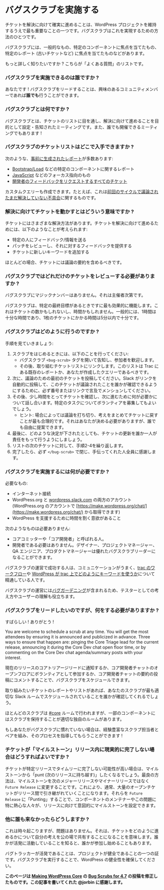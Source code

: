 <!--
# Leading Bug Scrubs
-->

# バグスクラブを実施する

<!--
Ensuring tickets move towards a resolution is one of the most important aspects of maintaining the WordPress project. Bug Scrubs serve as one of the ways to make this happen.
-->

チケットを解決に向けて確実に進めることは、WordPress プロジェクトを維持するうえで最も重要なことの一つです。バグスクラブはこれを実現するための方法のひとつです。

<!--
Bug Scrubs can have a general focus, focus on a specific component, or focus on a specific report (such as ancient tickets).
-->

バグスクラブには、一般的なもの、特定のコンポーネントに焦点を当てたもの、特定のレポート (古いチケットなど) に焦点を当てたものなどがあります。

<!--
Want to learn more? Here is a list of “Potentially Asked Questions”.
-->

もっと詳しく知りたいですか ? こちらが「よくある質問」のリストです。

<!--
### Who can run a Bug Scrub?
-->

<!--
You! Leading a Bug Scrub is something **any** interested community member can do.
-->

### バグスクラブを実施できるのは誰ですか ?

あなたです ! バグスクラブをリードすることは、興味のあるコミュニティメンバーであれば**誰でも**行うことができます。

<!--
### What is a Bug Scrub?
-->

### バグスクラブとは何ですか ?

<!--
Bug Scrubs are set and announced meetings where the goal is to go through a list of tickets and move them towards a resolution. They are also something where anyone is welcome to run them!
-->

バグスクラブとは、チケットのリストに目を通し、解決に向けて進めることを目的として設定・告知されたミーティングです。また、誰でも開催できるミーティングでもあります !

<!--
### Where do I get a list of tickets for my Bug Scrub?
-->

### バグスクラブのチケットリストはどこで入手できますか ?

<!--
There are many [pre-generated reports](https://make.wordpress.org/core/reports/) that you can use, such as:
-->

次のような、[事前に生成されたレポート](https://make.wordpress.org/core/reports/)が多数あります:

<!--
*   specific component reports such as for [Bootstrap/Load](https://core.trac.wordpress.org/component/Bootstrap/Load)
*   focus oriented ones such as for [JavaScript](https://core.trac.wordpress.org/focus/javascript)
*   [all tickets requesting dev feedback](https://core.trac.wordpress.org/tickets/dev-feedback)
-->

*   [Bootstrap/Load](https://core.trac.wordpress.org/component/Bootstrap/Load) などの特定のコンポーネントに関するレポート
*   [JavaScript](https://core.trac.wordpress.org/focus/javascript) などのフォーカス指向のもの
*   [開発者のフィードバックをリクエストするすべてのチケット](https://core.trac.wordpress.org/tickets/dev-feedback)

<!--
You can also create a custom query. For example, here’s one for [defects discussed during the last cycle that don’t have a resolution yet](https://core.trac.wordpress.org/query?status=accepted&status=assigned&status=new&status=reopened&status=reviewing&changetime=04%2F12%2F16..08%2F16%2F16&type=defect+(bug)&col=id&col=summary&col=status&col=owner&col=type&col=priority&col=milestone&order=priority).
-->

カスタムクエリーも作成できます。たとえば、これは[前回のサイクルで議論されたまだ解決していない不具合](https://core.trac.wordpress.org/query?status=accepted&status=assigned&status=new&status=reopened&status=reviewing&changetime=04%2F12%2F16..08%2F16%2F16&type=defect+(bug)&col=id&col=summary&col=status&col=owner&col=type&col=priority&col=milestone&order=priority)に関するものです。

<!--
### What does it mean to move tickets towards a resolution?
-->

### 解決に向けてチケットを動かすとはどういう意味ですか ?

<!--
There are a number of possible resolutions to a ticket. Moving a ticket towards a resolution might involve:
-->

チケットにはさまざまな解決方法があります。チケットを解決に向けて進めるためには、以下のようなことが考えられます:

<!--
*   Pinging a specific person for feedback/information
*   Reviewing a patch and providing feedback on it
*   Adding a new keyword to a ticket
-->

*   特定の人にフィードバック/情報を送る
*   パッチをレビューし、それに対するフィードバックを提供する
*   チケットに新しいキーワードを追加する

<!--
Almost always, it should include a summary of the discussion.
-->

ほとんどの場合、チケットには議論の要約を含めるべきです。

<!--
### How many tickets should be reviewed in a Bug Scrub?
-->

### バグスクラブではどれだけのチケットをレビューする必要がありますか ?

<!--
There is no magic number for Bug Scrubs. It is entirely up to the organizers.
-->

バグスクラブにマジックナンバーはありません。それは主催者次第です。

<!--
Bug Scrubs work best when they have a specific end goal. This may be a number of tickets or this may be a time period. Generally, 1 hour is a good amount of time and no more than 5 minutes is enough for each ticket.
-->

バグスクラブは、特定の最終目標があるときですに最も効果的に機能します。これはチケットの数かもしれないし、時間かもしれません。一般的には、1時間は十分な時間であり、1枚のチケットにかかる時間は5分以内で十分です。

<!--
### How do I run a Bug Scrub?
-->

### バグスクラブはどのように行うのですか ?

<!--
Let’s walk through the steps:
-->

手順を見ていきましょう:

<!--
1.  At the start of the scrub, you should:
    *   Announce it by opening the Bug Scrub `<bug-scrub>` tag and welcoming people
    *   Then link to the list of tickets you will be going through. This list should either be a pre-existing report on Trac or a query that you generate.
2.  Then post the first ticket for discussion. Make sure to mention it via number or a link so that slack auto posts a link so someone can see this ticket was discussed.
3.  Then take a moment to review the ticket and discuss what it needs to move forward. You may call for volunteers for specific tasks.
    *   Tip: Sometimes cutting off discussion and moving it back to the ticket with some summary of thoughts makes the most sense. That’s a decision you need to make, though anyone should feel free to suggest it.
4.  Finally, make sure one person is responsible for updating the ticket with whatever decision is made.
5.  Repeat steps 2-4 for the next ticket on the list.
6.  When done, make sure to close `</bug-scrub>` and thank everyone who helped.
-->

1.  スクラブをはじめるときには、以下のことを行ってください:
    *   バグスクラブ `<bug-scrub>` タグを開いて告知し、参加者を歓迎します。
    *   その後、取り組むチケットリストにリンクします。このリストは Trac にある既存のレポートか、あなたが作成したクエリーであるべきです。
2.  次に、議論のための最初のチケットを投稿してください。Slack がリンクを自動的に投稿して、このチケットが議論されたことを誰かが確認できるようにするために、必ず番号またはリンクで言及でメンションしてください。
3.  その後、少し時間をとってチケットを確認し、次に進むために何が必要かについて話し合います。特定のタスクについてボランティアを募集してもよいでしょう。
    *   ヒント: 場合によっては議論を打ち切り、考えをまとめてチケットに戻すことが最も合理的です。それはあなたが決める必要がありますが、誰でも自由に提案できます。
4.  最後に、どのような決定が下されたとしても、チケットの更新を誰か一人が責任をもって行うようにしましょう。
5.  リストの次のチケットに対して、手順2-4を繰り返します。
6.  完了したら、必ず `</bug-scrub>` で閉じ、手伝ってくれた人全員に感謝します。

<!--
### What do I need to organize a Bug Scrub?
-->

### バグスクラブを実施するには何が必要ですか ?

<!--
You’ll need:
-->

必要なもの:

<!--
*   An internet connection
*   An account on both WordPress.org and [wordpress.slack.com](https://wordpress.slack.com/) ( which you can get through [https://make.wordpress.org/chat/](https://make.wordpress.org/chat/) with your WordPress.org account)
*   A willingness to devote some time to help WordPress 
-->

*   インターネット接続
*   WordPress.org と [wordpress.slack.com](https://wordpress.slack.com/) の両方のアカウント (WordPress.org のアカウントで [https://make.wordpress.org/chat/](https://make.wordpress.org/chat/) から取得できます)
*   WordPress を支援するために時間を割く意欲があること

<!--
You don’t need to be:
-->

次のようなものは必要ありません:

<!--
*   A core committer or someone that would be called a “core dev” (whatever that means) to lead a Bug Scrub.
*   A developer at all. Designers, project managers, QA engineers, and product managers can be great Bug Scrub leaders.
-->

*   コアコミッターや「コア開発者」と呼ばれる人。
*   開発者である必要はありません。デザイナー、プロジェクトマネージャー、QA エンジニア、プロダクトマネージャーは優れたバグスクラブリーダーになることができます。

<!--
People that are successful at running Bug Scrubs are people that can communicate well and are familiar with [the trac workflow](https://make.wordpress.org/core/handbook/contribute/trac/) and [how WordPress uses keywords on trac](https://make.wordpress.org/core/handbook/contribute/trac/keywords/).
-->

バグスクラブの運営で成功する人は、コミュニケーションがうまく、[trac のワークフロー](https://ja.wordpress.org/team/handbook/core/contribute/trac/)や [WordPress が trac 上でどのようにキーワードを使うか](https://ja.wordpress.org/team/handbook/core/contribute/trac/keywords/)について精通している人です。

<!--
Running a Bug Scrub involves [Bug Gardening](https://make.wordpress.org/core/handbook/testing/bug-gardening/), so a tester mindset and understanding users helps as well.
-->

バグスクラブの運営には[バグガーデニング](https://ja.wordpress.org/team/handbook/core/testing/bug-gardening/)が含まれるため、テスターとしての考え方やユーザーの理解も役立ちます。

<!--
### I want to lead one, what do I need to do?
-->

### バグスクラブをリードしたいのですが、何をする必要がありますか ?

<!--
Awesome! Thank you!
-->

すばらしい ! ありがとう !

You are welcome to schedule a scrub at any time. You will get the most attendees by ensuring it is announced and publicized in advance. Three ways to ensure that happen are: pinging the Core Triage lead for the current release, announcing it during the Core Dev chat open floor time, or by commenting on the Core Dev chat agenda/summary posts with your interest.

現在のリリースのコアトリアージリードに通知するか、コア開発者チャットのオープンフロアにボランティアとして参加するか、コア開発者チャットの要約の投稿にコメントすることで、バグスクラブをスケジュールできます。

<!--
Have the report or list of tickets that you want to go through in mind, and someone will make sure your scrub is scheduled in the most appropriate Slack room.
-->

取り組みたいチケットのレポートやリストがあれば、あなたのスクラブが最も適切な Slack ルームでスケジュールされていることを誰かが確認してくれるでしょう。

<!--
Most scrubs will happen in the [#core](https://make.wordpress.org/core/tag/core/) room, though some components have their own rooms where it makes sense to hold the scrub.
-->

ほとんどのスクラブは [#core](https://make.wordpress.org/core/tag/core/) ルームで行われますが、一部のコンポーネントにはスクラブを保持することが適切な独自のルームがあります。

<!--
If you are new to leading bug scrubs, you can be paired up with an experience scrubber to help guide you through the process!
-->

もしあなたがバグスクラブに慣れていない場合は、経験豊富なスクラブ担当者とペアを組み、そのプロセスを指導してもらうことができます !

<!--
### What should I do if a ticket won’t realistically get completed in its “milestoned” release?
-->

### チケットが「マイルストーン」リリース内に現実的に完了しない場合はどうすればよいですか ?

<!--
If a ticket will not likely be completed in a timely manner for a given release, you will want to “punt” it from the milestone. The best approach is to change the milestone to `Future Release` and not the next major or minor release as this typically ends up with a large amount of open tickets rolling over from release to release. “Punting” them to `Future Release` allows component maintainers and people particularly passionate about the issue to purposefully, intentionally milestone it for a release.
-->

チケットが特定リリースでタイムリーに完了しない可能性が高い場合は、マイルストーンから「punt (次のリリースに持ち越す)」したくなるでしょう。最良の方法は、マイルストーンを次のメジャーリリースやマイナーリリースではなく `Future Release` に変更することです。これにより、通常、大量のオープンチケットがリリース間で引き継がれていくことになります。それらを `Future Release` に「Punting」することで、コンポーネントのメンテナーやこの問題に特に熱心な人々が、リリースに向けて意図的にマイルストーンを設定できます。

<!--
### What if no one else shows up?
-->

### 他に誰も来なかったらどうしますか ?

<!--
This sometimes happens and is fine. It just means you end up publicly sharing your thoughts on how to move a ticket forward. Sometimes people will start to chime in once they see someone being active.
-->

これは時々起こりますが、問題はありません。それは、チケットをどのように進めるかについて自分の考えを公の場で共有することになることを意味します。誰かが活発に活動していることを知ると、誰かが参加し始めることもあります。

<!--
An active bug tracker is one sign of a healthy project. Help ensure the health of WordPress by running a Bug Scrub.
-->

バグトラッカーが活発であることは、プロジェクトが健全であることの一つの証です。バグスクラブを実行することで、WordPress の健全性を確保してください。

<!--
*This page is a modified version of the [Bug Scrubs for 4.7](https://make.wordpress.org/core/2016/08/25/bug-scrubs-for-4-7/) post on [Making WordPress Core](https://make.wordpress.org/core/). Props to @jorbin for writing that post.*
-->

**このページは [Making WordPress Core](https://make.wordpress.org/core/) の [Bug Scrubs for 4.7](https://make.wordpress.org/core/2016/08/25/bug-scrubs-for-4-7/) の投稿を修正したものです。この記事を書いてくれた @jorbin に感謝します。**
